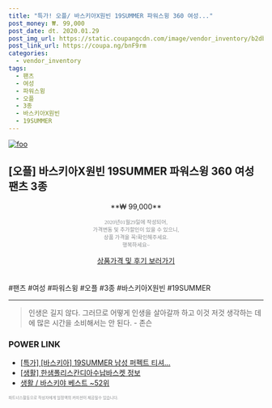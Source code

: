 ```yaml
--- 
title: "특가! 오플/ 바스키아X원빈 19SUMMER 파워스윙 360 여성..." 
post_money: ₩. 99,000 
post_date: dt. 2020.01.29 
post_img_url: https://static.coupangcdn.com/image/vendor_inventory/b2db/2781414520d63734d55ec983bd04f4393bbbff7768455bf13de15de323b7.jpg 
post_link_url: https://coupa.ng/bnF9rm 
categories: 
  - vendor_inventory 
tags: 
  - 팬츠 
  - 여성 
  - 파워스윙 
  - 오플 
  - 3종 
  - 바스키아X원빈 
  - 19SUMMER 
--- 
```

[![foo](https://static.coupangcdn.com/image/vendor_inventory/b2db/2781414520d63734d55ec983bd04f4393bbbff7768455bf13de15de323b7.jpg)](https://coupa.ng/bnF9rm) 

## [오플] 바스키아X원빈 19SUMMER 파워스윙 360 여성 팬츠 3종 
<p style="text-align: center;">**₩ 99,000**</p> 
<p style="text-align: center;"><span style="color: #898c8f; font-family: Georgia,Times,serif; font-size: 0.75em;">2020년01월29일에 작성되어, <br>가격변동 및 추가할인이 있을 수 있으니,<br> 상품 가격을 꼭!확인해주세요.<br>행복하세요~</span> 
</p>	 
<div markdown="0" style="text-align: center;"><a href="https://coupa.ng/bnF9rm" class="btn btn--success">상품가격 및 후기 보러가기</a></div> 
<br><br> 
  #팬츠 #여성 #파워스윙 #오플 #3종 #바스키아X원빈 #19SUMMER 
<hr> 

> 인생은 길지 않다. 그러므로 어떻게 인생을 살아갈까 하고 이것 저것 생각하는 데에 많은 시간을 소비해서는 안 된다. - 존슨 


### POWER LINK

* <a href="https://blog.naver.com/an0733/221789551811" target="_blank">[특가] [바스키아] 19SUMMER 남성 퍼펙트 티셔...</a>
* <a href="https://blog.naver.com/santokki14/221772204347" target="_blank"> [생활] 한샘폴리스칸디아수납바스켓 정보 </a>
* <a href="https://blog.naver.com/santokki14/221777249414" target="_blank">생활 / 바스키야 베스트 ~52위</a>

<span style="color: #898c8f; font-family: Georgia,Times,serif; font-size: 0.55em;">파트너스활동으로 작성자에게 일정액의 커미션이 제공될수 있습니다.</span> 

